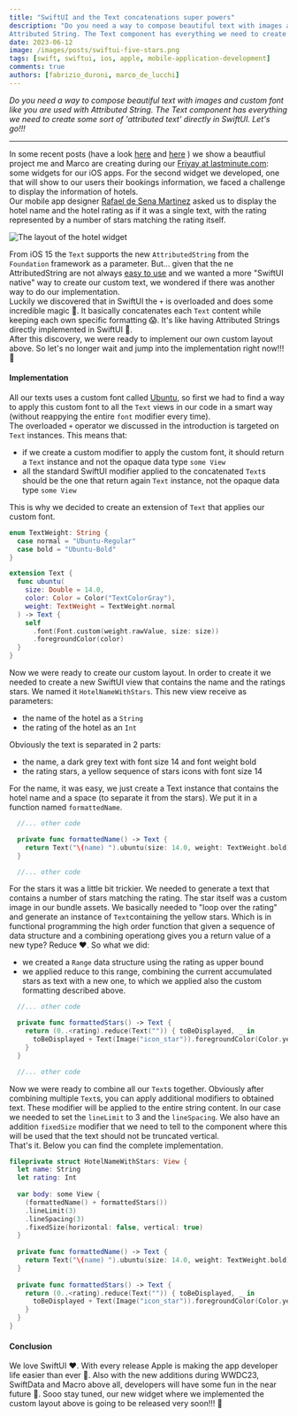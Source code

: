 ```yaml
---
title: "SwiftUI and the Text concatenations super powers"
description: "Do you need a way to compose beautiful text with images and custom font like you are used with 
Attributed String. The Text component has everything we need to create some sort of 'attributed text' directly in SwiftUI. Let's go!!!"
date: 2023-06-12
image: /images/posts/swiftui-five-stars.png
tags: [swift, swiftui, ios, apple, mobile-application-development]
comments: true
authors: [fabrizio_duroni, marco_de_lucchi]
---
```


*Do you need a way to compose beautiful text with images and custom font like you are used with
Attributed String. The Text component has everything we need to create some sort of 'attributed text' directly in SwiftUI. Let's go!!!*

---

In some recent posts (have a look [here](https://technology.lastminute.com/widget-ios-swiftui-configuration-intent/ "swiftui widget friyay lastminute") and [here](https://technology.lastminute.com/widget-ios-swiftui-react-native/ "swiftui widget lastminute") ) we show a beautfiul project me and Marco are creating during our [Friyay at lastminute.com](https://technology.lastminute.com/tech-learning-and-development-friyay/ "lastminute.com friyay"): some widgets for our iOS apps.
For the second widget we developed, one that will show to our users their bookings information, we faced a challenge to display the information of hotels.  
Our mobile app designer [Rafael de Sena Martinez](https://www.linkedin.com/in/raffaelmartinez/ "Rafael Martinez 
lastminute.com") asked us to display the hotel name and the hotel rating as if it was a single text, with the rating 
represented by a number of stars matching the rating itself.

![The layout of the hotel widget](../images/posts/swiftui-hotel-layout.png)

From iOS 15 the `Text` supports the new `AttributedString` from the `Foundation` framework as a parameter. But... given that the ne AttributedString are not always [easy to use](https://stackoverflow.com/questions/75513158/how-do-you-add-an-image-attachment-to-an-attributedstring) and we wanted a more "SwiftUI native" way to create our custom text, we wondered if there was another way to do our implementation.  
Luckily we discovered that in SwiftUI the `+` is overloaded and does some incredible magic :crystal_ball:. It 
basically concatenates each `Text` content while keeping each own specific formatting :scream:. It's like having 
Attributed Strings directly implemented in SwiftUI :rocket:.  
After this discovery, we were ready to implement our own custom layout above. So let's no longer wait and jump into the implementation right now!!! :rocket:


#### Implementation

All our texts uses a custom font called [Ubuntu](https://fonts.google.com/specimen/Ubuntu "ubuntu font"), so first we had to find a way to apply this custom font to all the `Text` views in our code in a smart way (without reappying the entire `font` modifier every time).  
The overloaded `+` operator we discussed in the introduction is targeted on `Text` instances. This means that:

* if we create a custom modifier to apply the custom font, it should return a `Text` instance and not the opaque data type `some View`
* all the standard SwiftUI modifier applied to the concatenated `Text`s should be the one that return again `Text` instance, not the opaque data type `some View`

This is why we decided to create an extension of `Text` that applies our custom font.

```swift
enum TextWeight: String {
  case normal = "Ubuntu-Regular"
  case bold = "Ubuntu-Bold"
}

extension Text {
  func ubuntu(
    size: Double = 14.0,
    color: Color = Color("TextColorGray"),
    weight: TextWeight = TextWeight.normal
  ) -> Text {
    self
      .font(Font.custom(weight.rawValue, size: size))
      .foregroundColor(color)
  }
}
```

Now we were ready to create our custom layout. In order to create it we needed to create a new SwiftUI view that contains the name and the ratings stars. We named it `HotelNameWithStars`. This new view receive as parameters:

* the name of the hotel as a `String`
* the rating of the hotel as an `Int`

Obviously the text is separated in 2 parts: 

* the name, a dark grey text with font size 14 and font weight bold
* the rating stars, a yellow sequence of stars icons with font size 14

For the name, it was easy, we just create a Text instance that contains the hotel name and a space (to separate it from the stars). We put it in a function named `formattedName`.

``` swift
  //... other code

  private func formattedName() -> Text {
    return Text("\(name) ").ubuntu(size: 14.0, weight: TextWeight.bold)
  }

  //... other code
```

For the stars it was a little bit trickier. We needed to generate a text that contains a number of stars matching the rating. The star itself was a custom image in our bundle assets. We basically needed to "loop over the rating" and generate an instance of `Text`containing the yellow stars. Which is in functional programming the high order function that given a sequence of data structure and a combining operationg gives you a return value of a new type? Reduce :heart:.
So what we did:

* we created a `Range` data structure using the rating as upper bound
* we applied reduce to this range, combining the current accumulated stars as text with a new one, to which we applied also the custom formatting described above.

``` swift
  //... other code

  private func formattedStars() -> Text {
    return (0..<rating).reduce(Text("")) { toBeDisplayed, _ in
      toBeDisplayed + Text(Image("icon_star")).foregroundColor(Color.yellow).ubuntu(size: 14.0)
    }
  }

  //... other code
```

Now we were ready to combine all our `Text`s together. Obviously after combining multiple `Text`s, you can apply additional modifiers to obtained text. These modifier will be applied to the entire string content. In our case we needed to set the `lineLimit` to 3 and the `lineSpacing`.
We also have an addition `fixedSize` modifier that we need to tell to the component where this will be used that the text should not be truncated vertical.  
That's it. Below you can find the complete implementation.


```swift
fileprivate struct HotelNameWithStars: View {
  let name: String
  let rating: Int
  
  var body: some View {
    (formattedName() + formattedStars())
    .lineLimit(3)
    .lineSpacing(3)
    .fixedSize(horizontal: false, vertical: true)
  }
  
  private func formattedName() -> Text {
    return Text("\(name) ").ubuntu(size: 14.0, weight: TextWeight.bold)
  }
  
  private func formattedStars() -> Text {
    return (0..<rating).reduce(Text("")) { toBeDisplayed, _ in
      toBeDisplayed + Text(Image("icon_star")).foregroundColor(Color.yellow).ubuntu(size: 14.0)
    }
  }
}
```

#### Conclusion

We love SwiftUI :heart:. With every release Apple is making the app developer life easier than ever :rocket:. Also with the new additions during WWDC23, SwiftData and Macro above all, developers will have some fun in the near future :rocket:. Sooo stay tuned, our new widget where we implemented the custom layout above is going to be released very soon!!! :rocket:
